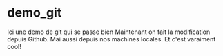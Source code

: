 # demo_git
Ici une demo de git qui se passe bien
Maintenant on fait la modification depuis Github.
Mai aussi depuis nos machines locales.
Et c'est varaiment cool!
